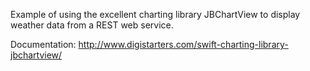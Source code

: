 Example of using the excellent charting library JBChartView to display weather data from a REST web service.

Documentation:
http://www.digistarters.com/swift-charting-library-jbchartview/

